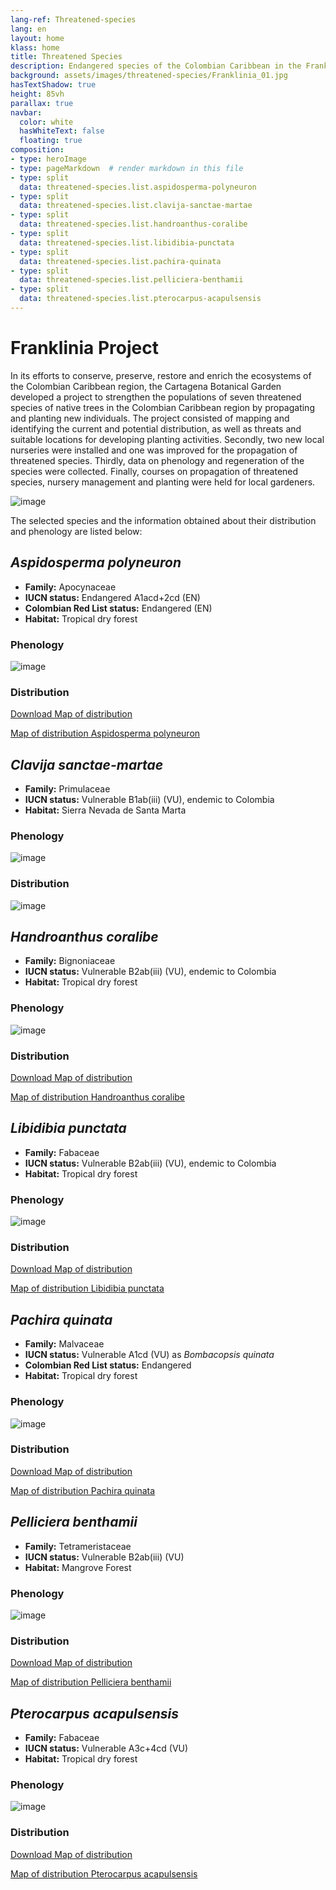 ```yaml
---
lang-ref: Threatened-species
lang: en
layout: home
klass: home
title: Threatened Species
description: Endangered species of the Colombian Caribbean in the Franklinia project
background: assets/images/threatened-species/Franklinia_01.jpg
hasTextShadow: true
height: 85vh
parallax: true
navbar:
  color: white
  hasWhiteText: false
  floating: true
composition:
- type: heroImage
- type: pageMarkdown  # render markdown in this file
- type: split
  data: threatened-species.list.aspidosperma-polyneuron
- type: split
  data: threatened-species.list.clavija-sanctae-martae
- type: split
  data: threatened-species.list.handroanthus-coralibe
- type: split
  data: threatened-species.list.libidibia-punctata
- type: split
  data: threatened-species.list.pachira-quinata
- type: split
  data: threatened-species.list.pelliciera-benthamii
- type: split
  data: threatened-species.list.pterocarpus-acapulsensis
---
```


# Franklinia Project

In its efforts to conserve, preserve, restore and enrich the ecosystems of the Colombian Caribbean region, the Cartagena Botanical Garden developed a project to strengthen the populations of seven threatened species of native trees in the Colombian Caribbean region by propagating and planting new individuals. The project consisted of mapping and identifying the current and potential distribution, as well as threats and suitable locations for developing planting activities. Secondly, two new local nurseries were installed and one was improved for the propagation of threatened species. Thirdly, data on phenology and regeneration of the species were collected. Finally, courses on propagation of threatened species, nursery management and planting were held for local gardeners.

![image](assets/images/threatened-species/Franklinia_03.jpg)

The selected species and the information obtained about their distribution and phenology are listed below:

## _Aspidosperma polyneuron_

- **Family:** Apocynaceae
- **IUCN status:** Endangered A1acd+2cd (EN)
- **Colombian Red List status:** Endangered (EN)
- **Habitat:** Tropical dry forest

### Phenology

![image](assets/images/threatened-species/Phenology_Aspidosperma_polyneuron.png)

### Distribution

[Download Map of distribution](assets/images/threatened-species/Mapa_Aspidosperma_polyneuron.pdf)

<a href="https://drive.google.com/file/d/1b7mxVVaesUoSAwWNY4GrQWH6yTLqiOUN/view?usp=sharing" target="_blank">Map of distribution Aspidosperma polyneuron</a>

## _Clavija sanctae-martae_

- **Family:** Primulaceae
- **IUCN status:** Vulnerable B1ab(iii) (VU), endemic to Colombia
- **Habitat:** Sierra Nevada de Santa Marta

### Phenology

![image](assets/images/threatened-species/Phenology_Clavija_sanctae-martae.png)

### Distribution

![image](assets/images/threatened-species/Mapa_Clavija_sanctae-martae.png)

## _Handroanthus coralibe_

- **Family:** Bignoniaceae
- **IUCN status:** Vulnerable B2ab(iii) (VU), endemic to Colombia
- **Habitat:** Tropical dry forest

### Phenology

![image](assets/images/threatened-species/Phenology_Handroanthus_coralibe.png)

### Distribution

[Download Map of distribution](assets/images/threatened-species/Mapa_Handroanthus_coralibe.pdf)

<a href="https://drive.google.com/file/d/1RM4ysyqJ1Dnr_LgHnhJH8jljR30cEUVK/view?usp=sharing" target="_blank">Map of distribution Handroanthus coralibe</a>

## _Libidibia punctata_

- **Family:** Fabaceae
- **IUCN status:** Vulnerable B2ab(iii) (VU), endemic to Colombia
- **Habitat:** Tropical dry forest

### Phenology

![image](assets/images/threatened-species/Phenology_Libidibia_punctata.png)

### Distribution

[Download Map of distribution](assets/images/threatened-species/Mapa_Libidibia_punctata.pdf)

<a href="https://drive.google.com/file/d/1IHP0AGGzdxpWlYLahK7tgWK0Ge9eV1TQ/view?usp=sharing" target="_blank">Map of distribution Libidibia punctata</a>

## _Pachira quinata_

- **Family:** Malvaceae
- **IUCN status:** Vulnerable A1cd (VU) as _Bombacopsis quinata_
- **Colombian Red List status:** Endangered
- **Habitat:** Tropical dry forest

### Phenology

![image](assets/images/threatened-species/Phenology_Pachira_quinata.png)

### Distribution

[Download Map of distribution](assets/images/threatened-species/Mapa_Pachira_quinata.pdf)

<a href="https://drive.google.com/file/d/1ZD0M6XvaO6YlENmkAc2BCTTTtjGqZQcP/view?usp=sharing" target="_blank">Map of distribution Pachira quinata</a>

## _Pelliciera benthamii_

- **Family:** Tetrameristaceae
- **IUCN status:** Vulnerable B2ab(iii) (VU)
- **Habitat:** Mangrove Forest

### Phenology

![image](assets/images/threatened-species/Phenology_Pelliciera_benthamii.png)

### Distribution

[Download Map of distribution](assets/images/threatened-species/Mapa_Pelliciera_benthamii.pdf)

<a href="https://drive.google.com/file/d/1Np6BD02_s5FnqC7ypdPeYuZEv5lgwAab/view?usp=sharing" target="_blank">Map of distribution Pelliciera benthamii</a>

## _Pterocarpus acapulsensis_

- **Family:** Fabaceae
- **IUCN status:** Vulnerable A3c+4cd (VU)
- **Habitat:** Tropical dry forest

### Phenology

![image](assets/images/threatened-species/Phenology_Pterocarpus_acapulcensis.png)

### Distribution

[Download Map of distribution](assets/images/threatened-species/Mapa_Pterocarpus_acapulsensis.pdf)

<a href="https://drive.google.com/file/d/1Np6BD02_s5FnqC7ypdPeYuZEv5lgwAab/view?usp=sharing" target="_blank">Map of distribution Pterocarpus acapulsensis</a>

